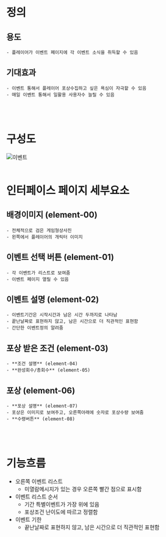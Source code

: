 # 정의
  ## 용도
	- 플레이어가 이벤트 페이지에 각 이벤트 소식을 취득할 수 있음
  
  ## 기대효과
	- 이벤트 통해서 플레이어 포상수집하고 싶은 욕심이 자극할 수 있음
	- 매일 이벤트 통해서 일활용 사용자수 늘릴 수 있음
<br>
<br>

# 구성도
![이벤트](https://scontent-icn1-1.xx.fbcdn.net/v/t1.0-9/45285521_2052245768160735_8431644379759771648_n.jpg?_nc_cat=107&_nc_ht=scontent-icn1-1.xx&oh=0801a4c5b24fd3ab68d7867bd94bc25e&oe=5C810B05)
<br>
<br>

# 인터페이스 페이지 세부요소
  ## 배경이미지 (element-00)
	- 전체적으로 검은 게임형상사진
	- 왼쪽에서 플레이어의 개릭터 이미지
  ## 이벤트 선택 버튼 (element-01)
	- 각 이벤트가 리스트로 보여줌
	- 이벤트 페이지 열릴 수 있음
 ## 이벤트 설명 (element-02)
	- 이벤트기간은 시작시간과 남은 시간 두까지로 나타남
	- 끝난날짜로 표현하지 않고, 남은 시간으로 더 직관적인 표현함
	- 간단한 이벤트정의 알려줌
  ## 포상 받은 조건 (element-03)
	- **조건 설명** (element-04)
	- **완성회수/총회수** (element-05)
  ## 포상 (element-06)
	- **포상 설명** (element-07)
	- 포상은 이미지로 보여주고, 오른쪽아래에 숫자로 포상수량 보여줌
	- **수령버튼** (element-08)

<br>
<br>


# 기능흐름
- 오른쪽 이벤트 리스트
    - 미열람메시지가 있는 경우 오른쪽 빨간 점으로 표시함
- 이벤트 리스트 순서
    - 기간 특별이벤트가 가장 위에 있음
    - 포상조건 난이도에 따르고 정렬함
- 이벤트 기한
    - 끝난날짜로 표현하지 않고, 남은 시간으로 더 직관적인 표현함
